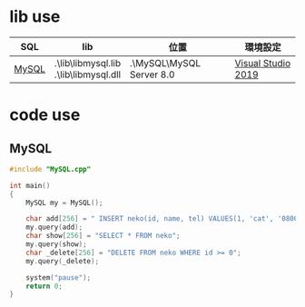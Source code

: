 # lib use
|SQL|lib|位置|環境設定|
|-|-|-|-|
|[MySQL](./MySQL.cpp)|.\lib\libmysql.lib<br>.\lib\libmysql.dll|.\MySQL\MySQL Server 8.0|[Visual Studio 2019](./mysqlSet.md)|


# code use
## MySQL
```cpp
#include "MySQL.cpp"

int main()
{
	MySQL my = MySQL();

	char add[256] = " INSERT neko(id, name, tel) VALUES(1, 'cat', '0800')  ";
	my.query(add);
	char show[256] = "SELECT * FROM neko";
	my.query(show);
	char _delete[256] = "DELETE FROM neko WHERE id >= 0";
	my.query(_delete);

	system("pause");
	return 0;
}
```